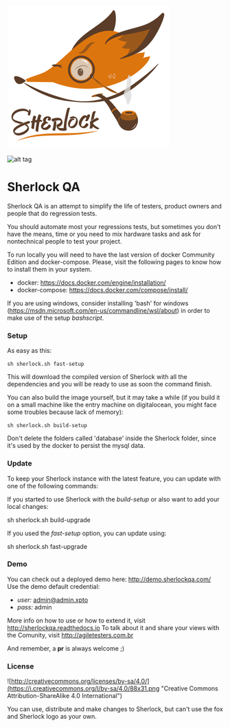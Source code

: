 ![alt tag](https://raw.githubusercontent.com/leoGalani/sherlock/master/frontsherlock/src/assets/img/sherlock.png)

![alt tag](https://app.codeship.com/projects/0b6c4290-abb2-0135-6ca9-56a3e36c7e99/status?branch=master)

# Sherlock QA

Sherlock QA is an attempt to simplify the life of testers, product owners and
people that do regression tests.

You should automate most your regressions tests, but sometimes you don't have the
means, time or you need to mix hardware tasks and ask for nontechnical people to test
your project.

To run locally you will need to have the last version of docker Community Edition and docker-compose.
Please, visit the following pages to know how to install them in your system.

- docker: https://docs.docker.com/engine/installation/
- docker-compose: https://docs.docker.com/compose/install/

If you are using windows, consider installing 'bash' for windows (https://msdn.microsoft.com/en-us/commandline/wsl/about) in order to make use of the setup _bashscript_.

### Setup

As easy as this:

    sh sherlock.sh fast-setup


This will download the compiled version of Sherlock with all the dependencies and you will be ready to use as soon the command finish.

You can also build the image yourself, but it may take a while (if you build it on a small machine like the entry machine on digitalocean, you might face some troubles because lack of memory):


    sh sherlock.sh build-setup


Don't delete the folders called 'database' inside the Sherlock folder, since it's used by the docker to persist the mysql data.

### Update

To keep your Sherlock instance with the latest feature, you can update with one of the following commands:

If you started to use Sherlock with the _build-setup_ or also want to add your local changes:

  sh sherlock.sh build-upgrade


If you used the _fast-setup_ option, you can update using:

  sh sherlock.sh fast-upgrade


###  Demo

You can check out a deployed demo here: http://demo.sherlockqa.com/
Use the demo default credential:

- _user:_ admin@admin.xpto
- _pass:_ admin

More info on how to use or how to extend it, visit http://sherlockqa.readthedocs.io
To talk about it and share your views with the Comunity, visit http://agiletesters.com.br

And remember, a __pr__ is always welcome ;)

### License

![http://creativecommons.org/licenses/by-sa/4.0/](https://i.creativecommons.org/l/by-sa/4.0/88x31.png "Creative Commons Attribution-ShareAlike 4.0 International")

You can use, distribute and make changes to Sherlock, but can't use the fox and Sherlock logo as your own.
